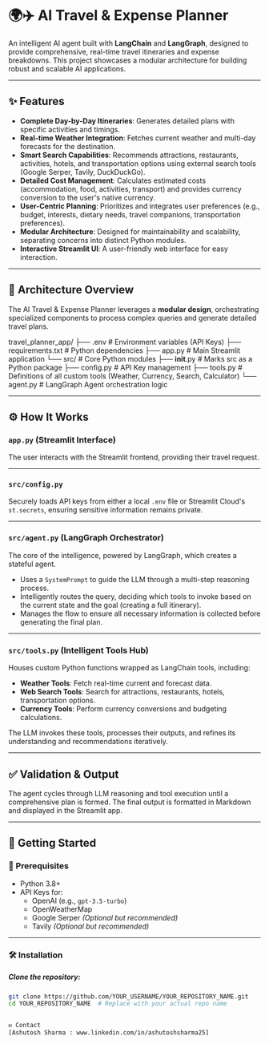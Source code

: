 # 🌍✈️ AI Travel & Expense Planner

An intelligent AI agent built with **LangChain** and **LangGraph**, designed to provide comprehensive, real-time travel itineraries and expense breakdowns. This project showcases a modular architecture for building robust and scalable AI applications.

---

## ✨ Features

- **Complete Day-by-Day Itineraries**: Generates detailed plans with specific activities and timings.
- **Real-time Weather Integration**: Fetches current weather and multi-day forecasts for the destination.
- **Smart Search Capabilities**: Recommends attractions, restaurants, activities, hotels, and transportation options using external search tools (Google Serper, Tavily, DuckDuckGo).
- **Detailed Cost Management**: Calculates estimated costs (accommodation, food, activities, transport) and provides currency conversion to the user's native currency.
- **User-Centric Planning**: Prioritizes and integrates user preferences (e.g., budget, interests, dietary needs, travel companions, transportation preferences).
- **Modular Architecture**: Designed for maintainability and scalability, separating concerns into distinct Python modules.
- **Interactive Streamlit UI**: A user-friendly web interface for easy interaction.

---

## 🧠 Architecture Overview

The AI Travel & Expense Planner leverages a **modular design**, orchestrating specialized components to process complex queries and generate detailed travel plans.



travel_planner_app/
├── .env                 # Environment variables (API Keys)
├── requirements.txt     # Python dependencies
├── app.py               # Main Streamlit application
└── src/                 # Core Python modules
    ├── __init__.py      # Marks src as a Python package
    ├── config.py        # API Key management
    ├── tools.py         # Definitions of all custom tools (Weather, Currency, Search, Calculator)
    └── agent.py         # LangGraph Agent orchestration logic


---

## ⚙️ How It Works

### `app.py` (Streamlit Interface)
The user interacts with the Streamlit frontend, providing their travel request.

---

### `src/config.py`
Securely loads API keys from either a local `.env` file or Streamlit Cloud's `st.secrets`, ensuring sensitive information remains private.

---

### `src/agent.py` (LangGraph Orchestrator)
The core of the intelligence, powered by LangGraph, which creates a stateful agent.

- Uses a `SystemPrompt` to guide the LLM through a multi-step reasoning process.
- Intelligently routes the query, deciding which tools to invoke based on the current state and the goal (creating a full itinerary).
- Manages the flow to ensure all necessary information is collected before generating the final plan.

---

### `src/tools.py` (Intelligent Tools Hub)
Houses custom Python functions wrapped as LangChain tools, including:

- **Weather Tools**: Fetch real-time current and forecast data.
- **Web Search Tools**: Search for attractions, restaurants, hotels, transportation options.
- **Currency Tools**: Perform currency conversions and budgeting calculations.

The LLM invokes these tools, processes their outputs, and refines its understanding and recommendations iteratively.

---

## ✅ Validation & Output
The agent cycles through LLM reasoning and tool execution until a comprehensive plan is formed. The final output is formatted in Markdown and displayed in the Streamlit app.

---

## 🚀 Getting Started

### 🔧 Prerequisites
- Python 3.8+
- API Keys for:
  - OpenAI (e.g., `gpt-3.5-turbo`)
  - OpenWeatherMap
  - Google Serper *(Optional but recommended)*
  - Tavily *(Optional but recommended)*

---

### 🛠️ Installation

##### Clone the repository:
```bash
git clone https://github.com/YOUR_USERNAME/YOUR_REPOSITORY_NAME.git
cd YOUR_REPOSITORY_NAME  # Replace with your actual repo name


✉️ Contact
[Ashutosh Sharma : www.linkedin.com/in/ashutoshsharma25]